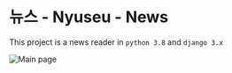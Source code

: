 # 뉴스 - Nyuseu - News

This project is a news reader in `python 3.8` and `django 3.x`

![Main page](doc/screenshot.png)